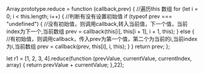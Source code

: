 
Array.prototype.reduce = function (callback,prev) {
    //遍历this 数组
    for (let i = 0; i < this.length; i++) {
        //判断有没有设置初始值
        if (typeof prev === "undefined") {
            //没有初始值，则调用callback,转入当前值，下一个值，当前index为下一个,当前数组
            prev = callback(this[i], this[i + 1], i + 1, this);
        } else {
            //有初始值，则调用callback，传入prev为第一个值，第二个为当前的i,当前index为i,当前数组
            prev = callback(prev, this[i], i, this);
        }
    }
    return prev;
};
 
let r1 = [1, 2, 3, 4].reduce(function (prevValue, currentValue, currentIndex, array) {
    return prevValue + currentValue;
},22);